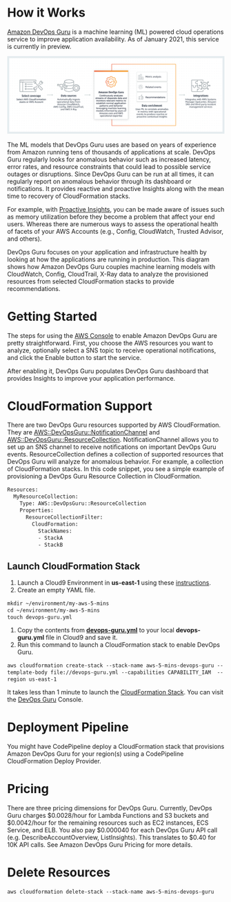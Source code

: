 # How it Works
[Amazon DevOps Guru](https://aws.amazon.com/devops-guru/) is a machine learning (ML) powered cloud operations service to improve application availability. As of January 2021, this service is currently in preview. 

![How it Works](https://github.com/PaulDuvall/aws-5-mins/blob/main/_img/devops-guru-howitworks.png)

The ML models that DevOps Guru uses are based on years of experience from Amazon running tens of thousands of applications at scale. DevOps Guru regularly looks for anomalous behavior such as increased latency, error rates, and resource constraints that could lead to possible service outages or disruptions. Since DevOps Guru can be run at all times, it can regularly report on anomalous behavior through its dashboard or notifications. It provides reactive and proactive Insights along with the mean time to recovery of CloudFormation stacks. 

For example, with [Proactive Insights](https://docs.aws.amazon.com/devops-guru/latest/userguide/understanding-insights-console.html), you can be made aware of issues such as memory utilization before they become a problem that affect your end users. Whereas there are numerous ways to assess the operational health of facets of your AWS Accounts (e.g., Config, CloudWatch, Trusted Advisor, and others).

DevOps Guru focuses on your application and infrastructure health by looking at how the applications are running in production. This diagram shows how Amazon DevOps Guru couples machine learning models with CloudWatch, Config, CloudTrail, X-Ray data to analyze the provisioned resources from selected CloudFormation stacks to provide recommendations.  

# Getting Started
The steps for using the [AWS Console](https://console.aws.amazon.com/codeguru/devops-guru/) to enable Amazon DevOps Guru are pretty straightforward. 
First, you choose the AWS resources you want to analyze, optionally select a SNS topic to receive operational notifications, and click the Enable button to start the service. 

After enabling it, DevOps Guru populates DevOps Guru dashboard that provides Insights to improve your application performance.

# CloudFormation Support
There are two DevOps Guru resources supported by AWS CloudFormation. They are [AWS::DevOpsGuru::NotificationChannel](https://docs.aws.amazon.com/AWSCloudFormation/latest/UserGuide/aws-resource-devopsguru-notificationchannel.html) and [AWS::DevOpsGuru::ResourceCollection](https://docs.aws.amazon.com/AWSCloudFormation/latest/UserGuide/aws-resource-devopsguru-resourcecollection.html). NotificationChannel allows you to set up an SNS channel to receive notifications on important DevOps Guru events. ResourceCollection defines a collection of supported resources that DevOps Guru will analyze for anomalous behavior. For example, a collection of CloudFormation stacks. In this code snippet, you see a simple example of provisioning a DevOps Guru Resource Collection in CloudFormation. 

```
Resources:
  MyResourceCollection:
    Type: AWS::DevOpsGuru::ResourceCollection
    Properties:
      ResourceCollectionFilter:
        CloudFormation:
          StackNames:
          - StackA
          - StackB

```

## Launch CloudFormation Stack

1. Launch a Cloud9 Environment in **us-east-1** using these [instructions](https://github.com/PaulDuvall/aws-5-mins/tree/main/cloud9).
1. Create an empty YAML file.

```
mkdir ~/environment/my-aws-5-mins
cd ~/environment/my-aws-5-mins
touch devops-guru.yml
```
1. Copy the contents from **[devops-guru.yml](https://raw.githubusercontent.com/PaulDuvall/aws-5-mins/main/devops-guru/devops-guru.yml?token=AAMLKO5WPMCUJSMPCSCFW4TACR3NM)** to your local **devops-guru.yml** file in Cloud9 and save it. 
1. Run this command to launch a CloudFormation stack to enable DevOps Guru. 

```
aws cloudformation create-stack --stack-name aws-5-mins-devops-guru --template-body file://devops-guru.yml --capabilities CAPABILITY_IAM  --region us-east-1
```

It takes less than 1 minute to launch the [CloudFormation Stack](https://console.aws.amazon.com/cloudformation). You can visit the [DevOps Guru](https://console.aws.amazon.com/codeguru/devops-guru/) Console.

# Deployment Pipeline
You might have CodePipeline deploy a CloudFormation stack that provisions Amazon DevOps Guru for your region(s) using a CodePipeline CloudFormation Deploy Provider.

# Pricing
There are three pricing dimensions for DevOps Guru. Currently, DevOps Guru charges $0.0028/hour for Lambda Functions and S3 buckets and $0.0042/hour for the remaining resources such as EC2 instances, ECS Service, and ELB. You also pay $0.000040 for each DevOps Guru API call (e.g. DescribeAccountOverview, ListInsights). This translates to $0.40 for 10K API calls. See Amazon DevOps Guru Pricing for more details.

# Delete Resources

```
aws cloudformation delete-stack --stack-name aws-5-mins-devops-guru
```